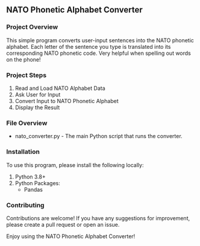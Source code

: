 ## NATO Phonetic Alphabet Converter

### Project Overview

This simple program converts user-input sentences into the NATO phonetic alphabet. Each letter of the sentence you type is translated into its corresponding NATO phonetic code. Very helpful when spelling out words on the phone!

### Project Steps

1. Read and Load NATO Alphabet Data
2. Ask User for Input
3. Convert Input to NATO Phonetic Alphabet
4. Display the Result

### File Overview

- nato_converter.py - The main Python script that runs the converter.

### Installation

To use this program, please install the following locally:

1. Python 3.8+
2. Python Packages:
   - Pandas

### Contributing

Contributions are welcome! If you have any suggestions for improvement, please create a pull request or open an issue.

Enjoy using the NATO Phonetic Alphabet Converter!